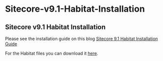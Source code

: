 # Sitecore-v9.1-Habitat-Installation

## Sitecore v9.1 Habitat Installation

Please see the installation guide on this blog [Sitecore 9.1 Habitat Installation Guide](http://www.jairosoft.com)

For the Habitat files you can download it [here](https://codeload.github.com/Sitecore/Habitat/zip/v1.7).